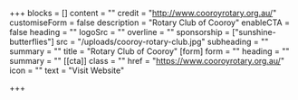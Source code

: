 +++
blocks = []
content = ""
credit = "http://www.cooroyrotary.org.au/"
customiseForm = false
description = "Rotary Club of Cooroy"
enableCTA = false
heading = ""
logoSrc = ""
overline = ""
sponsorship = ["sunshine-butterflies"]
src = "/uploads/cooroy-rotary-club.jpg"
subheading = ""
summary = ""
title = "Rotary Club of Cooroy"
[form]
form = ""
heading = ""
summary = ""
[[cta]]
class = ""
href = "https://www.cooroyrotary.org.au/"
icon = ""
text = "Visit Website"

+++
